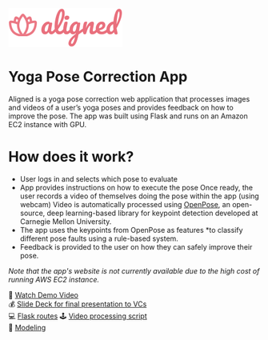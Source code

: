 
<div align="left">
    <img src="code/aligned/app/static/images/logo.svg",style="height:50px;"> 
</div>

# Yoga Pose Correction App
Aligned is a yoga pose correction web application that processes images and videos of a user’s yoga poses and provides feedback on how to improve the pose. The app was built using Flask and runs on an Amazon EC2 instance with GPU.

# How does it work?

* User logs in and selects which pose to evaluate
* App provides instructions on how to execute the pose
Once ready, the user records a video of themselves doing the pose within the app (using webcam)
Video is automatically processed using [OpenPose](https://github.com/CMU-Perceptual-Computing-Lab/openpose), an open-source, deep learning-based library for keypoint detection developed at Carnegie Mellon University.
* The app uses the keypoints from OpenPose as features *to classify different pose faults using a rule-based system.
* Feedback is provided to the user on how they can safely improve their pose.

<i> Note that the app's website is not currently available due to the high cost of running AWS EC2 instance.</i>

🎥 [Watch Demo Video](https://youtu.be/t8HMLYR1-FE) <br>
💰 [Slide Deck for final presentation to VCs](https://github.com/katjawittfoth/Aligned_Yoga_App/blob/master/Aligned_VC_Presentation_Deck.pdf)<br>
💻 [Flask routes](https://github.com/katjawittfoth/Aligned_Yoga_App/blob/master/code/aligned/app/routes.py)
🕹 [Video processing script](https://github.com/katjawittfoth/Aligned_Yoga_App/blob/master/code/aligned/process_openpose_user.py) <br>
🧘 [Modeling](https://github.com/katjawittfoth/Aligned_Yoga_App/blob/master/code/aligned/modeling.py)
